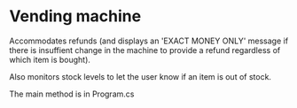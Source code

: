 # Vending machine

Accommodates refunds (and displays an 'EXACT MONEY ONLY' message if there is insuffient change in the machine to provide a refund regardless of which item is bought).

Also monitors stock levels to let the user know if an item is out of stock.

The main method is in Program.cs
